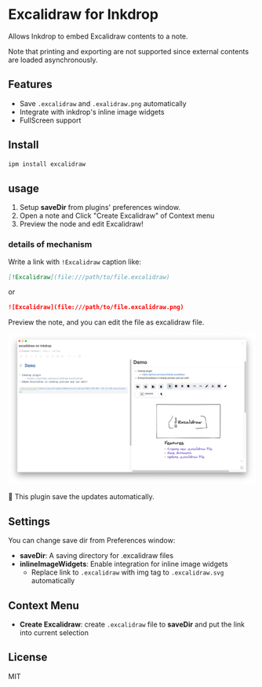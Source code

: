 # Excalidraw for Inkdrop

Allows Inkdrop to embed Excalidraw contents to a note.

Note that printing and exporting are not supported since external contents are loaded asynchronously.

## Features

- Save `.excalidraw` and `.exalidraw.png` automatically
- Integrate with inkdrop's inline image widgets
- FullScreen support

## Install

```sh
ipm install excalidraw
```

## usage

1. Setup **saveDir** from plugins' preferences window.
2. Open a note and Click "Create Excalidraw" of Context menu
3. Preview the node and edit Excalidraw!

### details of mechanism

Write a link with `!Excalidraw` caption like:

```markdown
[!Excalidraw](file:///path/to/file.excalidraw)
```

or 

```markdown
![Excalidraw](file:///path/to/file.excalidraw.png)
```

Preview the note, and you can edit the file as excalidraw file.

![Preview](https://raw.githubusercontent.com/azu/inkdrop-excalidraw/main/img.png)

:memo: This plugin save the updates automatically.

## Settings

You can change save dir from Preferences window:

- **saveDir**: A saving directory for .excalidraw files
- **inlineImageWidgets**: Enable integration for inline image widgets
    - Replace link to `.excalidraw` with img tag to `.excalidraw.svg` automatically

## Context Menu

- **Create Excalidraw**: create `.excalidraw` file to **saveDir** and put the link into current selection

## License

MIT
